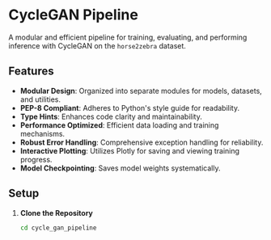 # CycleGAN Pipeline

A modular and efficient pipeline for training, evaluating, and performing inference with CycleGAN on the `horse2zebra` dataset.

## Features

- **Modular Design**: Organized into separate modules for models, datasets, and utilities.
- **PEP-8 Compliant**: Adheres to Python's style guide for readability.
- **Type Hints**: Enhances code clarity and maintainability.
- **Performance Optimized**: Efficient data loading and training mechanisms.
- **Robust Error Handling**: Comprehensive exception handling for reliability.
- **Interactive Plotting**: Utilizes Plotly for saving and viewing training progress.
- **Model Checkpointing**: Saves model weights systematically.

## Setup

1. **Clone the Repository**

   ```bash
   cd cycle_gan_pipeline